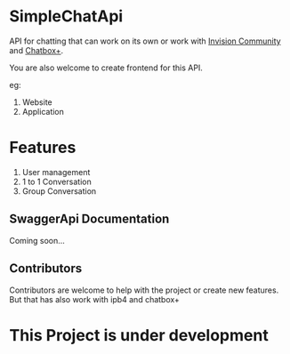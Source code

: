 # SimpleChatApi

API for chatting that can work on its own or work  with [Invision Community](https://invisioncommunity.com/)  and [Chatbox+](https://invisioncommunity.com/files/file/9342-chatbox/).

You are also welcome to create frontend for this API.

eg:
1. Website
2. Application

# Features
1. User management
2. 1 to 1 Conversation
3. Group Conversation

## SwaggerApi Documentation

Coming soon...

## Contributors
Contributors are welcome to help with the project or create new features.
But that has also work with ipb4 and chatbox+


# This Project is under development
